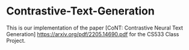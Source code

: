 # Contrastive-Text-Generation  

This is our implementation of the paper [CoNT: Contrastive Neural Text Generation] https://arxiv.org/pdf/2205.14690.pdf for the CS533 Class Project.

